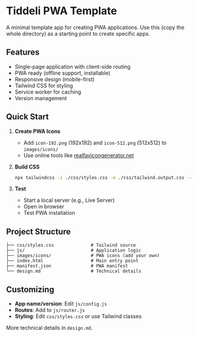 # Tiddeli PWA Template

A minimal template app for creating PWA applications. Use this (copy the whole directory) as a starting point to create specific apps.

## Features

* Single-page application with client-side routing
* PWA ready (offline support, installable)
* Responsive design (mobile-first)
* Tailwind CSS for styling
* Service worker for caching
* Version management

## Quick Start

1. **Create PWA Icons**
   - Add `icon-192.png` (192x192) and `icon-512.png` (512x512) to `images/icons/`
   - Use online tools like [realfavicongenerator.net](https://realfavicongenerator.net/)

2. **Build CSS**
   ```bash
   npx tailwindcss -i ./css/styles.css -o ./css/tailwind.output.css --minify --watch
   ```

3. **Test**
   - Start a local server (e.g., Live Server)
   - Open in browser
   - Test PWA installation

## Project Structure

```
├── css/styles.css              # Tailwind source
├── js/                         # Application logic
├── images/icons/               # PWA icons (add your own)
├── index.html                  # Main entry point
├── manifest.json               # PWA manifest
└── design.md                   # Technical details
```

## Customizing

- **App name/version**: Edit `js/config.js`
- **Routes**: Add to `js/router.js`
- **Styling**: Edit `css/styles.css` or use Tailwind classes

More technical details in `design.md`.


